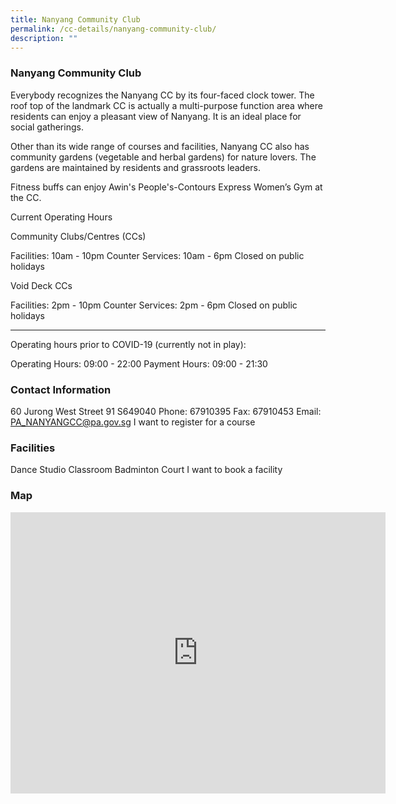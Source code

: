```yaml
---
title: Nanyang Community Club
permalink: /cc-details/nanyang-community-club/
description: ""
---
```

### Nanyang Community Club

Everybody recognizes the Nanyang CC by its four-faced clock tower. The roof top of the landmark CC is actually a multi-purpose function area where residents can enjoy a pleasant view of Nanyang. It is an ideal place for social gatherings.

Other than its wide range of courses and facilities, Nanyang CC also has community gardens (vegetable and herbal gardens) for nature lovers. The gardens are maintained by residents and grassroots leaders.

Fitness buffs can enjoy Awin's People's-Contours Express Women’s Gym at the CC.

Current Operating Hours

Community Clubs/Centres (CCs)

Facilities: 10am - 10pm
Counter Services: 10am - 6pm
Closed on public holidays

Void Deck CCs

Facilities: 2pm - 10pm
Counter Services: 2pm - 6pm
Closed on public holidays

-------

Operating hours prior to COVID-19 (currently not in play):

Operating Hours: 09:00 - 22:00
Payment Hours: 09:00 - 21:30

### Contact Information
60 Jurong West Street 91 S649040
Phone: 67910395
Fax: 67910453
Email: PA_NANYANGCC@pa.gov.sg
I want to register for a course

### Facilities
Dance Studio
Classroom
Badminton Court
I want to book a facility

### Map
<iframe src="https://www.google.com/maps/embed?pb=!1m18!1m12!1m3!1d3988.723022998879!2d103.69025931533103!3d1.342570261971363!2m3!1f0!2f0!3f0!3m2!1i1024!2i768!4f13.1!3m3!1m2!1s0x31da0f9995c0d4e5%3A0x7781749002c4fe4b!2s60%20Jurong%20West%20Street%2091%2C%20Singapore%20649040!5e0!3m2!1sen!2ssg!4v1661238128432!5m2!1sen!2ssg" width="600" height="450" style="border:0;" allowfullscreen="" loading="lazy" ></iframe>
